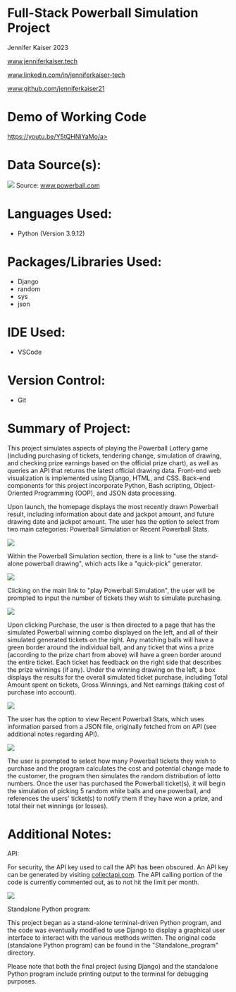 # Full-Stack Powerball Simulation Project
<p>Jennifer Kaiser 2023 
<p>
<a href="www.jenniferkaiser.tech">www.jenniferkaiser.tech</a>
<p>
<a href="www.linkedin.com/in/jenniferkaiser-tech">www.linkedin.com/in/jenniferkaiser-tech</a>
<p>
<a href="www.github.com/jenniferkaiser21">www.github.com/jenniferkaiser21</a>

# Demo of Working Code
<a href="https://youtu.be/Y5tQHNiYaMo">https://youtu.be/Y5tQHNiYaMo/a>

 # Data Source(s):
<img src="https://github.com/jenniferKaiser21/Lottery_Project/blob/e2c490be9ac10987f6daf616188e22a84ad390a7/images/powerball_chart.jpg">
Source: <a href="www.powerball.com">www.powerball.com</a>

# Languages Used:
* Python (Version 3.9.12)

# Packages/Libraries Used:
* Django 
* random 
* sys 
* json

# IDE Used:
* VSCode

# Version Control:
* Git

# Summary of Project:
This project simulates aspects of playing the Powerball Lottery game (including purchasing of tickets, tendering change, simulation of drawing, and checking prize earnings based on the official prize chart), as well as queries an API that returns the latest official drawing data. Front-end web visualization is implemented using Django, HTML, and CSS. Back-end components for this project incorporate Python, Bash scripting, Object-Oriented Programming (OOP), and JSON data processing.

Upon launch, the homepage displays the most recently drawn Powerball result, including information about date and jackpot amount, and future drawing date and jackpot amount. The user has the option to select from two main categories: Powerball Simulation or Recent Powerball Stats. 

<img src="https://github.com/jenniferKaiser21/Lottery_Project/blob/60b7a80c80495c4de15efbb0056b9287211a4601/screenshots/home.png">

Within the Powerball Simulation section, there is a link to "use the stand-alone powerball drawing", which acts like a "quick-pick" generator.

<img src="https://github.com/jenniferKaiser21/Lottery_Project/blob/60b7a80c80495c4de15efbb0056b9287211a4601/screenshots/quickpick.png">

Clicking on the main link to "play Powerball Simulation", the user will be prompted to input the number of tickets they wish to simulate purchasing. 

<img src="https://github.com/jenniferKaiser21/Lottery_Project/blob/60b7a80c80495c4de15efbb0056b9287211a4601/screenshots/purchase.png">

Upon clicking Purchase, the user is then directed to a page that has the simulated Powerball winning combo displayed on the left, and all of their simulated generated tickets on the right. Any matching balls will have a green border around the individual ball, and any ticket that wins a prize (according to the prize chart from above) will have a green border around the entire ticket. Each ticket has feedback on the right side that describes the prize winnings (if any). Under the winning drawing on the left, a box displays the results for the overall simulated ticket purchase, including Total Amount spent on tickets, Gross Winnings, and Net earnings (taking cost of purchase into account).

<img src="https://github.com/jenniferKaiser21/Lottery_Project/blob/60b7a80c80495c4de15efbb0056b9287211a4601/screenshots/drawing.png">

The user has the option to view Recent Powerball Stats, which uses information parsed from a JSON file, originally fetched from on API (see additional notes regarding API).

<img src="https://github.com/jenniferKaiser21/Lottery_Project/blob/60b7a80c80495c4de15efbb0056b9287211a4601/screenshots/stats.png">


The user is prompted to select how many Powerball tickets they wish to purchase and the program calculates the cost and potential change made to the customer, the program then simulates the random distribution of lotto numbers. Once the user has purchased the Powerball ticket(s), it will begin the simulation of picking 5 random white balls and one powerball, and references the users' ticket(s) to notify them if they have won a prize, and total their net winnings (or losses).


# Additional Notes:
API: 

For security, the API key used to call the API has been obscured. An API key can be generated by visiting <a href="collectapi.com">collectapi.com</a>. The API calling portion of the code is currently commented out, as to not hit the limit per month.
<p>
<img src="https://github.com/jenniferKaiser21/Lottery_Project/blob/81d16621b90a0034d4d218bb1d2fca90b2b07a08/images/API_call_example.jpeg">

Standalone Python program:

This project began as a stand-alone terminal-driven Python program, and the code was eventually modified to use Django to display a graphical user interface to interact with the various methods written. The original code (standalone Python program) can be found in the "Standalone_program" directory.

Please note that both the final project (using Django) and the standalone Python program include printing output to the terminal for debugging purposes.
